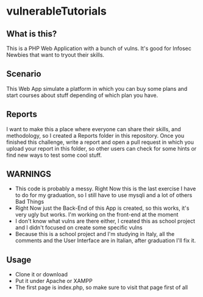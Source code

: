# vulnerableTutorials
## What is this?
This is a PHP Web Application with a bunch of vulns. It's good for Infosec Newbies that want to tryout their skills.

## Scenario
This Web App simulate a platform in which you can buy some plans and start courses about stuff depending of which plan you have.

## Reports
I want to make this a place where everyone can share their skills, and methodology, so I created a Reports folder in this repository. Once you finished this challenge, write a report and open a pull request in which you upload your report in this folder, so other users can check for some hints or find new ways to test some cool stuff.

## WARNINGS
+ This code is probably a messy. Right Now this is the last exercise I have to do for my graduation, so I still have to use mysqli and a lot of others Bad Things
+ Right Now just the Back-End of this App is created, so this works, it's very ugly but works. I'm working on the front-end at the moment
+ I don't know what vulns are there either, I created this as school project and I didn't focused on create some specific vulns 
+ Because this is a school project and I'm studying in Italy, all the comments and the User Interface are in Italian, after graduation I'll fix it.

## Usage
+ Clone it or download
+ Put it under Apache or XAMPP
+ The first page is index.php, so make sure to visit that page first of all

